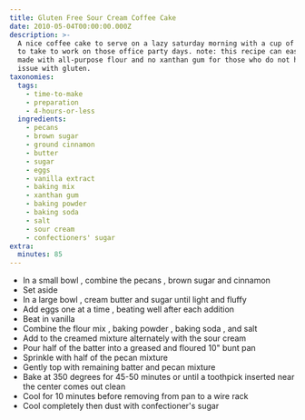 ```yaml
---
title: Gluten Free Sour Cream Coffee Cake
date: 2010-05-04T00:00:00.000Z
description: >-
  A nice coffee cake to serve on a lazy saturday morning with a cup of coffee or
  to take to work on those office party days. note: this recipe can easily be
  made with all-purpose flour and no xanthan gum for those who do not have an
  issue with gluten.
taxonomies:
  tags:
    - time-to-make
    - preparation
    - 4-hours-or-less
  ingredients:
    - pecans
    - brown sugar
    - ground cinnamon
    - butter
    - sugar
    - eggs
    - vanilla extract
    - baking mix
    - xanthan gum
    - baking powder
    - baking soda
    - salt
    - sour cream
    - confectioners' sugar
extra:
  minutes: 85
---
```

 - In a small bowl , combine the pecans , brown sugar and cinnamon
 - Set aside
 - In a large bowl , cream butter and sugar until light and fluffy
 - Add eggs one at a time , beating well after each addition
 - Beat in vanilla
 - Combine the flour mix , baking powder , baking soda , and salt
 - Add to the creamed mixture alternately with the sour cream
 - Pour half of the batter into a greased and floured 10" bunt pan
 - Sprinkle with half of the pecan mixture
 - Gently top with remaining batter and pecan mixture
 - Bake at 350 degrees for 45-50 minutes or until a toothpick inserted near the center comes out clean
 - Cool for 10 minutes before removing from pan to a wire rack
 - Cool completely then dust with confectioner's sugar
